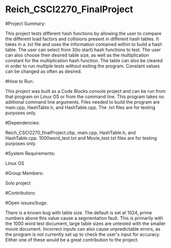 # Reich_CSCI2270_FinalProject

#Project Summary:

This project tests different hash functions by allowing the user to compare the different load factors and collisions
present in different hash tables.  It takes in a .txt file and uses the information contained within to build a hash table.  The user can select from 3(to start) hash functions to test.  The user can also choose their desired table size, as well as the multiplication constant for the multiplication hash function.  The table can also be cleared in order to run multiple tests without exiting the program.  Constant values can be changed as often as desired.

#How to Run:

This project was built as a Code Blocks console project and can be run from that program on Linux OS or from the command line.  This program takes no adiitional command line arguments. Files needed to build the program are main.cpp, HashTable.h, and HashTable.cpp.  The .txt files are for testing purposes only.

#Dependencies:

Reich_CSCI2270_finalProject.cbp, main.cpp, HashTable.h, and HashTable.cpp.  1000word_test.txt and Movie_test.txt files are for testing purposes only.

#System Requirements:

Linux OS

#Group Members:

Solo project

#Contributors:

#Open issues/bugs:

There is a known bug with table size. The default is set at 1024, prime numbers above this value cause a segmentation fault.  This is primarily with the 1000 word test document, large table sizes are untested 
with the smaller movie document.
Incorrect inputs can also cause unpredictable errors, as the program is not currently set up to check the 
user's input for accuracy.
Either one of these would be a great contribution to the project.

